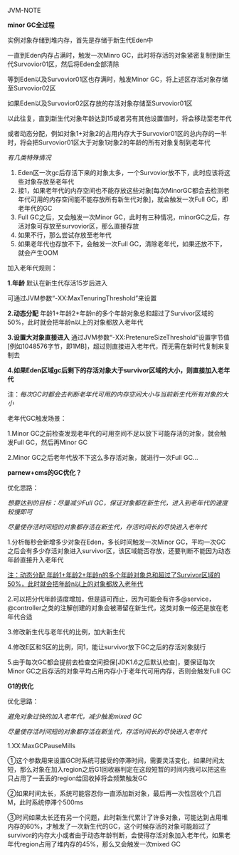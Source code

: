 JVM-NOTE

**minor GC全过程**

实例对象存储到堆内存，首先是存储于新生代Eden中

一直到Eden内存占满时，触发一次Minro GC，此时将存活的对象紧密复制到新生代Survovior01区，然后将Eden全部清除

等到Eden以及Survovior01区也存满时，触发Minor GC，将上述区存活对象存储至Survovior02区

如果Eden以及Survovior02区存放的存活对象存储至Survovior01区

以此往复，直到新生代对象年龄达到15或者另有其他设置值时，将会移动至老年代

或者动态分配，例如对象1+对象2的占用内存大于Survovior01区的总内存的一半时，将会把Survovior01区大于对象1对象2的年龄的所有对象复制到老年代

*有几类特殊情况*

1. Eden区一次gc后存活下来的对象太多，一个Survovior放不下，此时应该将这些对象存放至老年代
2. 接1，如果老年代的内存空间也不能存放这些对象[每次MinorGC都会去检测老年代可用的内存空间能不能存放所有新生代对象]，就会触发一次Full GC，即老年代的GC
3. Full GC之后，又会触发一次Minor GC，此时有三种情况，minorGC之后，存活对象可存放至survovior区，那么直接存放
4. 如果不行，那么尝试存放至老年代
5. 如果老年代也存放不下，会触发一次Full GC，清除老年代，如果还放不下，就会产生OOM



加入老年代规则：

**1.年龄** 默认在新生代存活15岁后进入

可通过JVM参数“-XX:MaxTenuringThreshold”来设置

**2.动态分配**  年龄1+年龄2+年龄n的多个年龄对象总和超过了Survivor区域的50%，此时就会把年龄n以上的对象都放入老年代

**3.设置大对象直接进入** 通过JVM参数“-XX:PretenureSizeThreshold”设置字节值[例如1048576字节，即1MB]，超过则直接进入老年代，而无需在新时代复制来复制去

**4.如果Eden区域gc后剩下的存活对象大于survivor区域的大小，则直接加入老年代**



注：*每次GC时都会去判断老年代可用的内存空间大小与当前新生代所有对象的大小*



老年代GC触发场景：

1.Minor GC之前检查发现老年代的可用空间不足以放下可能存活的对象，就会触发Full GC，然后再Minor GC

2.Minor GC之后老年代放不下这么多存活对象，就进行一次Full GC...



**parnew+cms的GC优化？**

优化思路：

*想要达到的目标：尽量减少Full GC，保证对象都在新生代，进入到老年代的速度较慢即可*

*尽量使存活时间短的对象都存活在新生代，存活时间长的尽快进入老年代*

1.分析每秒会新增多少对象在Eden，多长时间触发一次Minor GC，平均一次GC之后会有多少存活对象进入survivor区，该区域能否存放，还要判断不能因为动态年龄直接升入老年代

<u>注：动态分配  年龄1+年龄2+年龄n的多个年龄对象总和超过了Survivor区域的50%，此时就会把年龄n以上的对象都放入老年代</u>

2.可以把分代年龄适度增加，但是适可而止，因为可能会有许多@service，@controller之类的注解创建的对象会被滞留在新生代，这类对象一般还是放在老年代合适

3.修改新生代与老年代的比例，加大新生代

4.修改E区和S区的比例，同1，能让survivor放下GC之后的存活对象就行

5.由于每次GC都会提前去检查空间担保[JDK1.6之后默认检查]，要保证每次Minor GC之后存活的对象平均占用内存小于老年代可用内存，否则会触发Full GC



**G1的优化**

优化思路：

*避免对象过快的加入老年代，减少触发mixed GC*

*尽量使存活时间短的对象都存活在新生代，存活时间长的尽快进入老年代*

1.XX:MaxGCPauseMills

①这个参数用来设置GC时系统可接受的停滞时间，需要灵活变化，如果时间太短，那么对象在加入region之后G1回收器判定在这段短暂的时间内我可以把这些只占用了一丢丢的region给回收掉将会频繁触发GC

②如果时间太长，系统可能容忍你一直添加新对象，最后再一次性回收个几百M，此时系统停滞个500ms

③时间如果太长还有另一个问题，此时新生代累计了许多对象，可能达到占用堆内存的60%，才触发了一次新生代的GC，这个时候存活的对象可能超过了survivor的内存大小或者由于动态年龄判断，会使得存活对象加入老年代，如果老年代region占用了堆内存的45%，那么又会触发一次mixed GC
